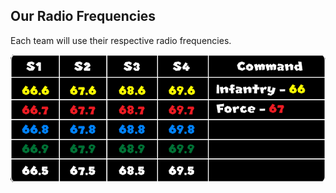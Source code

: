 ## Our Radio Frequencies
Each team will use their respective radio frequencies.

![CQC Dotrine Example](assets\comms.png)
